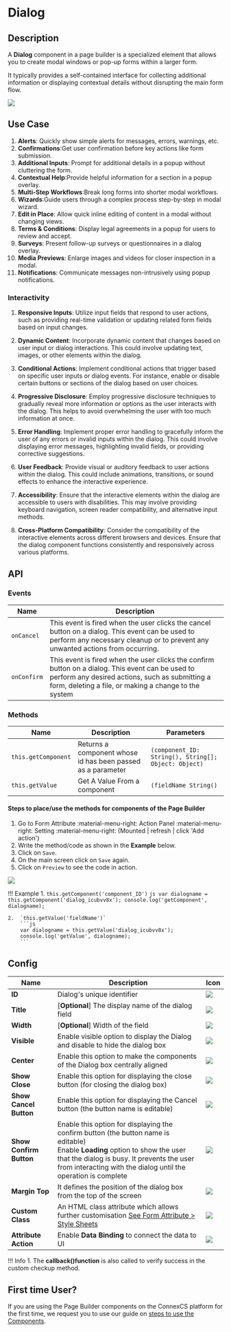 # Dialog

## Description

A **Dialog** component in a page builder is a specialized element that allows you to create modal windows or pop-up forms within a larger form.

It typically provides a self-contained interface for collecting additional information or displaying contextual details without disrupting the main form flow.

<img src= "/apps/components/img/dialog.png">

## Use Case

1. **Alerts**: Quickly show simple alerts for messages, errors, warnings, etc.
2. **Confirmations**:Get user confirmation before key actions like form submission.
3. **Additional Inputs**: Prompt for additional details in a popup without cluttering the form.
4. **Contextual Help**:Provide helpful information for a section in a popup overlay.
5. **Multi-Step Workflows**:Break long forms into shorter modal workflows.
6. **Wizards**:Guide users through a complex process step-by-step in modal wizard.
7. **Edit in Place**: Allow quick inline editing of content in a modal without changing views.
8. **Terms & Conditions**: Display legal agreements in a popup for users to review and accept.
9. **Surveys**: Present follow-up surveys or questionnaires in a dialog overlay.
10. **Media Previews**: Enlarge images and videos for closer inspection in a modal.
11. **Notifications**: Communicate messages non-intrusively using popup notifications.

### Interactivity

1. **Responsive Inputs**: Utilize input fields that respond to user actions, such as providing real-time validation or updating related form fields based on input changes.

2. **Dynamic Content**: Incorporate dynamic content that changes based on user input or dialog interactions. This could involve updating text, images, or other elements within the dialog.

3. **Conditional Actions**: Implement conditional actions that trigger based on specific user inputs or dialog events. For instance, enable or disable certain buttons or sections of the dialog based on user choices.

4. **Progressive Disclosure**: Employ progressive disclosure techniques to gradually reveal more information or options as the user interacts with the dialog. This helps to avoid overwhelming the user with too much information at once.

5. **Error Handling**: Implement proper error handling to gracefully inform the user of any errors or invalid inputs within the dialog. This could involve displaying error messages, highlighting invalid fields, or providing corrective suggestions.

6. **User Feedback**: Provide visual or auditory feedback to user actions within the dialog. This could include animations, transitions, or sound effects to enhance the interactive experience.

7. **Accessibility**: Ensure that the interactive elements within the dialog are accessible to users with disabilities. This may involve providing keyboard navigation, screen reader compatibility, and alternative input methods.

8. **Cross-Platform Compatibility**: Consider the compatibility of the interactive elements across different browsers and devices. Ensure that the dialog component functions consistently and responsively across various platforms.

## API

### Events

| **Name**| **Description**|
|---------|----------------|
|`onCancel`| This event is fired when the user clicks the cancel button on a dialog. This event can be used to perform any necessary cleanup or to prevent any unwanted actions from occurring.|
|`onConfirm`| This event is fired when the user clicks the confirm button on a dialog. This event can be used to perform any desired actions, such as submitting a form, deleting a file, or making a change to the system|

### Methods

| **Name**| **Description**|**Parameters**|
|---------|----------------|--------------|
|`this.getComponent`|Returns a component whose id has been passed as a parameter|`(component_ID: String(), String[]; Object: Object)`|
|`this.getValue`|Get A Value From a component|`(fieldName String()`|

#### Steps to place/use the methods for components of the Page Builder

1. Go to Form Attribute :material-menu-right: Action Panel :material-menu-right: Setting :material-menu-right: (Mounted | refresh | click 'Add action')
2. Write the method/code as shown in the **Example** below.
3. Click on `Save`.
4. On the main screen click on `Save` again.
5. Click on `Preview` to see the code in action.
<img src= "/apps/components/img/check1.png">

!!! Example
    1. `this.getComponent('component_ID')`
        ```js
        var dialogname = this.getComponent('dialog_icubvv8x');
        console.log('getComponent', dialogname);
        ```

    2.  `this.getValue('fieldName')`
        ```js
        var dialogname = this.getValue('dialog_icubvv8x');
        console.log('getValue', dialogname);
        ```

## Config

| **Name**|**Description**|**Icon**|
|---------|---------------|--------|
|**ID**| Dialog's unique identifier|<img src= "/apps/components/img/input_id.png">|
|**Title**| [**Optional**] The display name of the dialog field|<img src= "/apps/components/img/alert_title.png">|
|**Width**| [**Optional**] Width of the field|<img src= "/apps/components/img/input_width.png">|
|**Visible**|Enable visible option to display the Dialog and disable to hide the dialog box|<img src= "/apps/components/img/dialog_visible.png">|
|**Center**| Enable this option to make the components of the Dialog box centrally aligned|<img src= "/apps/components/img/dialog_center.png">|
|**Show Close**| Enable this option for displaying the close button (for closing the dialog box)|<img src= "/apps/components/img/dialog_showclose.png">|
|**Show Cancel Button**| Enable this option for displaying the Cancel button (the button name is editable)|<img src= "/apps/components/img/dialog_showcancelbuttonpng.png">|
|**Show Confirm Button**| Enable this option for displaying the confirm button (the button name is editable)<br>Enable **Loading** option to show the user that the dialog is busy. It prevents the user from interacting with the dialog until the operation is complete|<img src= "/apps/components/img/dialog_showconfirmbutton.png">|
|**Margin Top**|It defines the position of the dialog box from the top of the screen|<img src= "/apps/components/img/dialog_magintop.png">|
|**Custom Class**| An HTML class attribute which allows further customisation [See Form Attribute > Style Sheets](https://bani-appsection--connexcs-docs.netlify.app/apps/page-builder/#form-attribute)|<img src= "/apps/components/img/input_customclass.png">|
|**Attribute Action**|Enable **Data Binding** to connect the data to UI|<img src= "/apps/components/img/dialog_attributeaction.png">|

!!! Info
    1. The **callback()function** is also called to verify success in the custom checkup method.

## First time User?

If you are using the Page Builder components on the ConnexCS platform for the first time, we request you to use our guide on <a href="https://bani-appsection--connexcs-docs.netlify.app/apps/page-builder/#steps-to-use-components-in-the-page-builder" target="_blank">steps to use the Components</a>.
